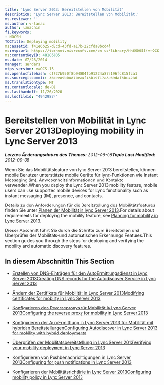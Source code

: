 ```yaml
---
title: 'Lync Server 2013: Bereitstellen von Mobilität'
description: 'Lync Server 2013: Bereitstellen von Mobilität.'
ms.reviewer: ''
ms.author: v-lanac
author: lanachin
f1.keywords:
- NOCSH
TOCTitle: Deploying mobility
ms:assetid: f41e6b25-d2cd-43fd-a17b-22cfda8bcd4f
ms:mtpsurl: https://technet.microsoft.com/en-us/library/Hh690055(v=OCS.15)
ms:contentKeyID: 48185805
ms.date: 07/23/2014
manager: serdars
mtps_version: v=OCS.15
ms.openlocfilehash: cf927b950f8b94884fb91224a87e196fc815fca1
ms.sourcegitcommit: 36fee89bb887bea4f18b19f17a8c69daf5bc423d
ms.translationtype: MT
ms.contentlocale: de-DE
ms.lasthandoff: 11/26/2020
ms.locfileid: "49429874"
---
```

# <a name="deploying-mobility-in-lync-server-2013"></a><span data-ttu-id="c02fb-103">Bereitstellen von Mobilität in Lync Server 2013</span><span class="sxs-lookup"><span data-stu-id="c02fb-103">Deploying mobility in Lync Server 2013</span></span>

<div data-xmlns="http://www.w3.org/1999/xhtml">

<div class="topic" data-xmlns="http://www.w3.org/1999/xhtml" data-msxsl="urn:schemas-microsoft-com:xslt" data-cs="https://msdn.microsoft.com/">

<div data-asp="https://msdn2.microsoft.com/asp">



</div>

<div id="mainSection">

<div id="mainBody"><span data-ttu-id="c02fb-104">

<span> </span></span><span class="sxs-lookup"><span data-stu-id="c02fb-104">

<span> </span></span></span>

<span data-ttu-id="c02fb-105">_**Letztes Änderungsdatum des Themas:** 2012-09-08_</span><span class="sxs-lookup"><span data-stu-id="c02fb-105">_**Topic Last Modified:** 2012-09-08_</span></span>

<span data-ttu-id="c02fb-106">Wenn Sie das Mobilitätsfeature von lync Server 2013 bereitstellen, können mobile Benutzer unterstützte mobile Geräte für lync-Funktionen wie Instant Messaging (im), Anwesenheitsinformationen und Kontakte verwenden.</span><span class="sxs-lookup"><span data-stu-id="c02fb-106">When you deploy the Lync Server 2013 mobility feature, mobile users can use supported mobile devices for Lync functionality such as instant messaging (IM), presence, and contacts.</span></span>

<span data-ttu-id="c02fb-107">Details zu den Anforderungen für die Bereitstellung des Mobilitätsfeatures finden Sie unter [Planen der Mobilität in lync Server 2013](lync-server-2013-planning-for-mobility.md).</span><span class="sxs-lookup"><span data-stu-id="c02fb-107">For details about requirements for deploying the mobility feature, see [Planning for mobility in Lync Server 2013](lync-server-2013-planning-for-mobility.md).</span></span>

<span data-ttu-id="c02fb-108">Dieser Abschnitt führt Sie durch die Schritte zum Bereitstellen und Überprüfen der Mobilitäts-und automatischen Erkennungs Features.</span><span class="sxs-lookup"><span data-stu-id="c02fb-108">This section guides you through the steps for deploying and verifying the mobility and automatic discovery features.</span></span>

<div>

## <a name="in-this-section"></a><span data-ttu-id="c02fb-109">In diesem Abschnitt</span><span class="sxs-lookup"><span data-stu-id="c02fb-109">In This Section</span></span>

  - [<span data-ttu-id="c02fb-110">Erstellen von DNS-Einträgen für den AutoErmittlungsdienst in Lync Server 2013</span><span class="sxs-lookup"><span data-stu-id="c02fb-110">Creating DNS records for the Autodiscover Service in Lync Server 2013</span></span>](lync-server-2013-creating-dns-records-for-the-autodiscover-service.md)

  - [<span data-ttu-id="c02fb-111">Ändern der Zertifikate für Mobilität in Lync Server 2013</span><span class="sxs-lookup"><span data-stu-id="c02fb-111">Modifying certificates for mobility in Lync Server 2013</span></span>](lync-server-2013-modifying-certificates-for-mobility.md)

  - [<span data-ttu-id="c02fb-112">Konfigurieren des Reverseproxys für Mobilität in Lync Server 2013</span><span class="sxs-lookup"><span data-stu-id="c02fb-112">Configuring the reverse proxy for mobility in Lync Server 2013</span></span>](lync-server-2013-configuring-the-reverse-proxy-for-mobility.md)

  - [<span data-ttu-id="c02fb-113">Konfigurieren der AutoErmittlung in Lync Server 2013 für Mobilität mit hybriden Bereitstellungen</span><span class="sxs-lookup"><span data-stu-id="c02fb-113">Configuring Autodiscover in Lync Server 2013 for mobility with hybrid deployments</span></span>](lync-server-2013-configuring-autodiscover-for-mobility-with-hybrid-deployments.md)

  - [<span data-ttu-id="c02fb-114">Überprüfen der Mobilitätsbereitstellung in Lync Server 2013</span><span class="sxs-lookup"><span data-stu-id="c02fb-114">Verifying your mobility deployment in Lync Server 2013</span></span>](lync-server-2013-verifying-your-mobility-deployment.md)

  - [<span data-ttu-id="c02fb-115">Konfigurieren von Pushbenachrichtigungen in Lync Server 2013</span><span class="sxs-lookup"><span data-stu-id="c02fb-115">Configuring for push notifications in Lync Server 2013</span></span>](lync-server-2013-configuring-for-push-notifications.md)

  - [<span data-ttu-id="c02fb-116">Konfigurieren der Mobilitätsrichtlinie in Lync Server 2013</span><span class="sxs-lookup"><span data-stu-id="c02fb-116">Configuring mobility policy in Lync Server 2013</span></span>](lync-server-2013-configuring-mobility-policy.md)

<span data-ttu-id="c02fb-117"></div>

</div>

<span> </span>

</div>

</div>

</span><span class="sxs-lookup"><span data-stu-id="c02fb-117"></div>

</div>

<span> </span>

</div>

</div>

</span></span></div>

